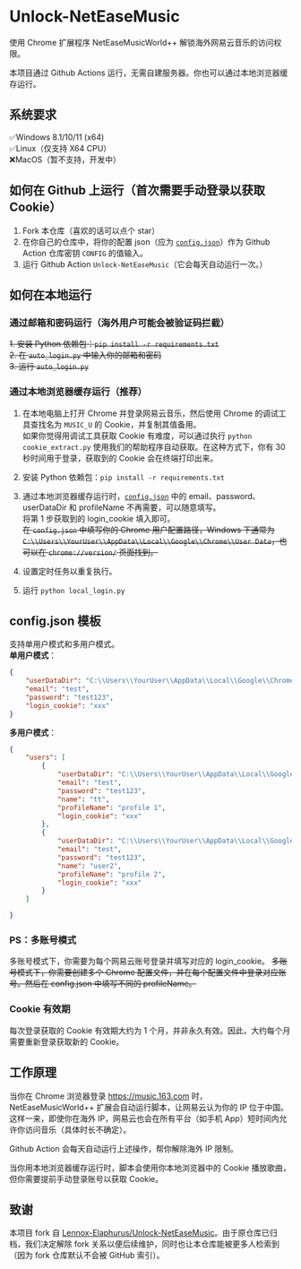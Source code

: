 # Unlock-NetEaseMusic

使用 Chrome 扩展程序 NetEaseMusicWorld++ 解锁海外网易云音乐的访问权限。

本项目通过 Github Actions 运行，无需自建服务器。你也可以通过本地浏览器缓存运行。

## 系统要求  
:white_check_mark:Windows 8.1/10/11 (x64)  
:white_check_mark:Linux（仅支持 X64 CPU）  
:x:MacOS（暂不支持，开发中）  

## 如何在 Github 上运行（首次需要手动登录以获取 Cookie）

1. Fork 本仓库（喜欢的话可以点个 star）  
2. 在你自己的仓库中，将你的配置 json（应为 [`config.json`](./config.json "`config.json`")）作为 Github Action 仓库密钥 `CONFIG` 的值输入。  
3. 运行 Github Action `Unlock-NetEaseMusic`（它会每天自动运行一次。）

## 如何在本地运行

### 通过邮箱和密码运行（海外用户可能会被验证码拦截）
~~1. 安装 Python 依赖包：`pip install -r requirements.txt`~~  
~~2. 在 `auto_login.py` 中输入你的邮箱和密码~~  
~~3. 运行 `auto_login.py`~~   

### 通过本地浏览器缓存运行（推荐）
1. 在本地电脑上打开 Chrome 并登录网易云音乐，然后使用 Chrome 的调试工具查找名为 `MUSIC_U` 的 Cookie，并复制其值备用。  
如果你觉得用调试工具获取 Cookie 有难度，可以通过执行 `python cookie_extract.py` 使用我们的帮助程序自动获取。在这种方式下，你有 30 秒时间用于登录，获取到的 Cookie 会在终端打印出来。
1. 安装 Python 依赖包：`pip install -r requirements.txt`   
2. 通过本地浏览器缓存运行时，[`config.json`](./config.json "`config.json`") 中的 email、password、userDataDir 和 profileName 不再需要，可以随意填写。  
将第 1 步获取到的 login_cookie 填入即可。  
~~在 `config.json` 中填写你的 Chrome 用户配置路径，Windows 下通常为 `C:\\Users\\YourUser\\AppData\\Local\\Google\\Chrome\\User Data`，也可以在 `chrome://version/` 页面找到。~~     

1. 设置定时任务以重复执行。  
2. 运行 `python local_login.py`  

## config.json 模板
支持单用户模式和多用户模式。  
**单用户模式**：  
```json
{
    "userDataDir": "C:\\Users\\YourUser\\AppData\\Local\\Google\\Chrome\\User Data",
    "email": "test",
    "password": "test123",
    "login_cookie": "xxx"
}
```
**多用户模式**：  
```json
{
    "users": [
        {
            "userDataDir": "C:\\Users\\YourUser\\AppData\\Local\\Google\\Chrome\\User Data",
            "email": "test",
            "password": "test123",
            "name": "tt",
            "profileName": "profile 1",
            "login_cookie": "xxx"
        },
        {
            "userDataDir": "C:\\Users\\YourUser\\AppData\\Local\\Google\\Chrome\\User Data",
            "email": "test",
            "password": "test123",
            "name": "user2",
            "profileName": "profile 2",
            "login_cookie": "xxx"
        }
    ]

}
```
### PS：多账号模式  
多账号模式下，你需要为每个网易云账号登录并填写对应的 login_cookie。
~~多账号模式下，你需要创建多个 Chrome 配置文件，并在每个配置文件中登录对应账号。然后在 config.json 中填写不同的 profileName。~~

### Cookie 有效期
每次登录获取的 Cookie 有效期大约为 1 个月，并非永久有效。因此，大约每个月需要重新登录获取新的 Cookie。

## 工作原理

当你在 Chrome 浏览器登录 https://music.163.com 时，NetEaseMusicWorld++ 扩展会自动运行脚本，让网易云认为你的 IP 位于中国。这样一来，即使你在海外 IP，网易云也会在所有平台（如手机 App）短时间内允许你访问音乐（具体时长不确定）。

Github Action 会每天自动运行上述操作，帮你解除海外 IP 限制。

当你用本地浏览器缓存运行时，脚本会使用你本地浏览器中的 Cookie 播放歌曲，但你需要提前手动登录账号以获取 Cookie。

## 致谢
本项目 fork 自 [Lennox-Elaphurus/Unlock-NetEaseMusic](https://github.com/Lennox-Elaphurus/Unlock-NetEaseMusic "Lennox-Elaphurus/Unlock-NetEaseMusic")。由于原仓库已归档，我们决定解除 fork 关系以便后续维护，同时也让本仓库能被更多人检索到（因为 fork 仓库默认不会被 GitHub 索引）。